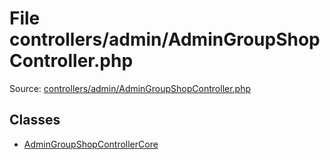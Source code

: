 File controllers/admin/AdminGroupShopController.php
=========

Source: [controllers/admin/AdminGroupShopController.php](https://github.com/PrestaShop/PrestaShop/blob/1.5.0.3/controllers/admin/AdminGroupShopController.php)


Classes
-------

* [AdminGroupShopControllerCore](class.AdminGroupShopControllerCore.md)

